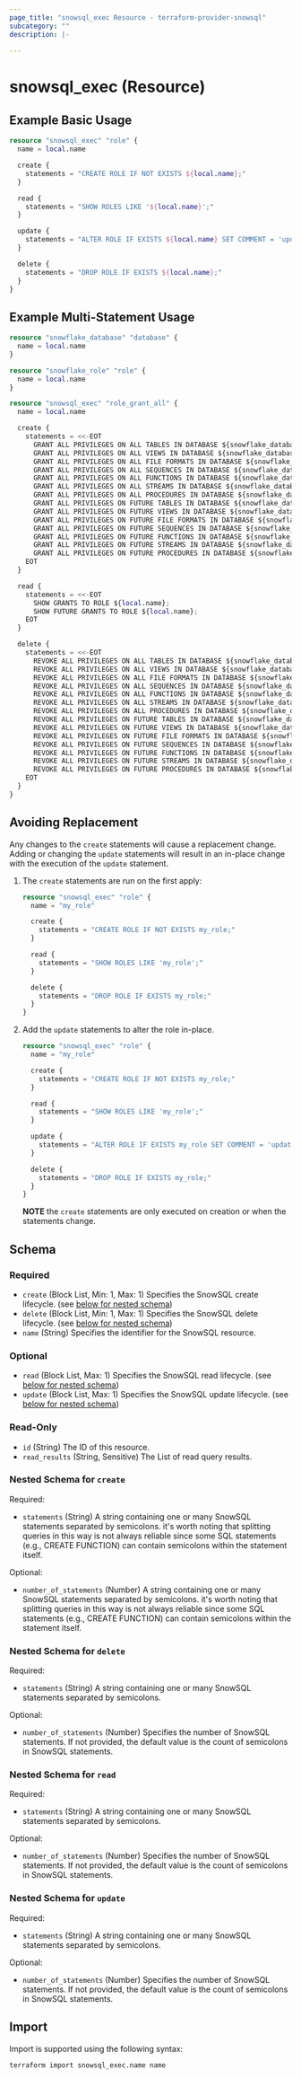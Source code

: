 ```yaml
---
page_title: "snowsql_exec Resource - terraform-provider-snowsql"
subcategory: ""
description: |-
  
---
```


# snowsql_exec (Resource)



## Example Basic Usage

```terraform
resource "snowsql_exec" "role" {
  name = local.name

  create {
    statements = "CREATE ROLE IF NOT EXISTS ${local.name};"
  }

  read {
    statements = "SHOW ROLES LIKE '${local.name}';"
  }

  update {
    statements = "ALTER ROLE IF EXISTS ${local.name} SET COMMENT = 'updated with terraform';"
  }

  delete {
    statements = "DROP ROLE IF EXISTS ${local.name};"
  }
}
```

## Example Multi-Statement Usage

```terraform
resource "snowflake_database" "database" {
  name = local.name
}

resource "snowflake_role" "role" {
  name = local.name
}

resource "snowsql_exec" "role_grant_all" {
  name = local.name

  create {
    statements = <<-EOT
      GRANT ALL PRIVILEGES ON ALL TABLES IN DATABASE ${snowflake_database.database.name} TO ROLE ${snowflake_role.role.name};
      GRANT ALL PRIVILEGES ON ALL VIEWS IN DATABASE ${snowflake_database.database.name} TO ROLE ${snowflake_role.role.name};
      GRANT ALL PRIVILEGES ON ALL FILE FORMATS IN DATABASE ${snowflake_database.database.name} TO ROLE ${snowflake_role.role.name};
      GRANT ALL PRIVILEGES ON ALL SEQUENCES IN DATABASE ${snowflake_database.database.name} TO ROLE ${snowflake_role.role.name};
      GRANT ALL PRIVILEGES ON ALL FUNCTIONS IN DATABASE ${snowflake_database.database.name} TO ROLE ${snowflake_role.role.name};
      GRANT ALL PRIVILEGES ON ALL STREAMS IN DATABASE ${snowflake_database.database.name} TO ROLE ${snowflake_role.role.name};
      GRANT ALL PRIVILEGES ON ALL PROCEDURES IN DATABASE ${snowflake_database.database.name} TO ROLE ${snowflake_role.role.name};
      GRANT ALL PRIVILEGES ON FUTURE TABLES IN DATABASE ${snowflake_database.database.name} TO ROLE ${snowflake_role.role.name};
      GRANT ALL PRIVILEGES ON FUTURE VIEWS IN DATABASE ${snowflake_database.database.name} TO ROLE ${snowflake_role.role.name};
      GRANT ALL PRIVILEGES ON FUTURE FILE FORMATS IN DATABASE ${snowflake_database.database.name} TO ROLE ${snowflake_role.role.name};
      GRANT ALL PRIVILEGES ON FUTURE SEQUENCES IN DATABASE ${snowflake_database.database.name} TO ROLE ${snowflake_role.role.name};
      GRANT ALL PRIVILEGES ON FUTURE FUNCTIONS IN DATABASE ${snowflake_database.database.name} TO ROLE ${snowflake_role.role.name};
      GRANT ALL PRIVILEGES ON FUTURE STREAMS IN DATABASE ${snowflake_database.database.name} TO ROLE ${snowflake_role.role.name};
      GRANT ALL PRIVILEGES ON FUTURE PROCEDURES IN DATABASE ${snowflake_database.database.name} TO ROLE ${snowflake_role.role.name};
    EOT
  }

  read {
    statements = <<-EOT
      SHOW GRANTS TO ROLE ${local.name};
      SHOW FUTURE GRANTS TO ROLE ${local.name};
    EOT
  }

  delete {
    statements = <<-EOT
      REVOKE ALL PRIVILEGES ON ALL TABLES IN DATABASE ${snowflake_database.database.name} FROM ROLE ${snowflake_role.role.name};
      REVOKE ALL PRIVILEGES ON ALL VIEWS IN DATABASE ${snowflake_database.database.name} FROM ROLE ${snowflake_role.role.name};
      REVOKE ALL PRIVILEGES ON ALL FILE FORMATS IN DATABASE ${snowflake_database.database.name} FROM ROLE ${snowflake_role.role.name};
      REVOKE ALL PRIVILEGES ON ALL SEQUENCES IN DATABASE ${snowflake_database.database.name} FROM ROLE ${snowflake_role.role.name};
      REVOKE ALL PRIVILEGES ON ALL FUNCTIONS IN DATABASE ${snowflake_database.database.name} FROM ROLE ${snowflake_role.role.name};
      REVOKE ALL PRIVILEGES ON ALL STREAMS IN DATABASE ${snowflake_database.database.name} FROM ROLE ${snowflake_role.role.name};
      REVOKE ALL PRIVILEGES ON ALL PROCEDURES IN DATABASE ${snowflake_database.database.name} FROM ROLE ${snowflake_role.role.name};
      REVOKE ALL PRIVILEGES ON FUTURE TABLES IN DATABASE ${snowflake_database.database.name} FROM ROLE ${snowflake_role.role.name};
      REVOKE ALL PRIVILEGES ON FUTURE VIEWS IN DATABASE ${snowflake_database.database.name} FROM ROLE ${snowflake_role.role.name};
      REVOKE ALL PRIVILEGES ON FUTURE FILE FORMATS IN DATABASE ${snowflake_database.database.name} FROM ROLE ${snowflake_role.role.name};
      REVOKE ALL PRIVILEGES ON FUTURE SEQUENCES IN DATABASE ${snowflake_database.database.name} FROM ROLE ${snowflake_role.role.name};
      REVOKE ALL PRIVILEGES ON FUTURE FUNCTIONS IN DATABASE ${snowflake_database.database.name} FROM ROLE ${snowflake_role.role.name};
      REVOKE ALL PRIVILEGES ON FUTURE STREAMS IN DATABASE ${snowflake_database.database.name} FROM ROLE ${snowflake_role.role.name};
      REVOKE ALL PRIVILEGES ON FUTURE PROCEDURES IN DATABASE ${snowflake_database.database.name} FROM ROLE ${snowflake_role.role.name};
    EOT
  }
}
```

## Avoiding Replacement

Any changes to the `create` statements will cause a replacement change. Adding or changing the `update` statements will result in an in-place change with the execution of the `update` statement.

1. The `create` statements are run on the first apply:

    ```terraform
    resource "snowsql_exec" "role" {
      name = "my_role"

      create {
        statements = "CREATE ROLE IF NOT EXISTS my_role;"
      }

      read {
        statements = "SHOW ROLES LIKE 'my_role';"
      }

      delete {
        statements = "DROP ROLE IF EXISTS my_role;"
      }
    }
    ```

2. Add the `update` statements to alter the role in-place.

    ```terraform
    resource "snowsql_exec" "role" {
      name = "my_role"

      create {
        statements = "CREATE ROLE IF NOT EXISTS my_role;"
      }

      read {
        statements = "SHOW ROLES LIKE 'my_role';"
      }

      update {
        statements = "ALTER ROLE IF EXISTS my_role SET COMMENT = 'updated with terraform';"
      }

      delete {
        statements = "DROP ROLE IF EXISTS my_role;"
      }
    }
    ```

    **NOTE** the `create` statements are only executed on creation or when the statements change.

<!-- schema generated by tfplugindocs -->
## Schema

### Required

- `create` (Block List, Min: 1, Max: 1) Specifies the SnowSQL create lifecycle. (see [below for nested schema](#nestedblock--create))
- `delete` (Block List, Min: 1, Max: 1) Specifies the SnowSQL delete lifecycle. (see [below for nested schema](#nestedblock--delete))
- `name` (String) Specifies the identifier for the SnowSQL resource.

### Optional

- `read` (Block List, Max: 1) Specifies the SnowSQL read lifecycle. (see [below for nested schema](#nestedblock--read))
- `update` (Block List, Max: 1) Specifies the SnowSQL update lifecycle. (see [below for nested schema](#nestedblock--update))

### Read-Only

- `id` (String) The ID of this resource.
- `read_results` (String, Sensitive) The List of read query results.

<a id="nestedblock--create"></a>
### Nested Schema for `create`

Required:

- `statements` (String) A string containing one or many SnowSQL statements separated by semicolons. it's worth noting that splitting queries in this way is not always reliable since some SQL statements (e.g., CREATE FUNCTION) can contain semicolons within the statement itself.

Optional:

- `number_of_statements` (Number) A string containing one or many SnowSQL statements separated by semicolons. it's worth noting that splitting queries in this way is not always reliable since some SQL statements (e.g., CREATE FUNCTION) can contain semicolons within the statement itself.


<a id="nestedblock--delete"></a>
### Nested Schema for `delete`

Required:

- `statements` (String) A string containing one or many SnowSQL statements separated by semicolons.

Optional:

- `number_of_statements` (Number) Specifies the number of SnowSQL statements. If not provided, the default value is the count of semicolons in SnowSQL statements.


<a id="nestedblock--read"></a>
### Nested Schema for `read`

Required:

- `statements` (String) A string containing one or many SnowSQL statements separated by semicolons.

Optional:

- `number_of_statements` (Number) Specifies the number of SnowSQL statements. If not provided, the default value is the count of semicolons in SnowSQL statements.


<a id="nestedblock--update"></a>
### Nested Schema for `update`

Required:

- `statements` (String) A string containing one or many SnowSQL statements separated by semicolons.

Optional:

- `number_of_statements` (Number) Specifies the number of SnowSQL statements. If not provided, the default value is the count of semicolons in SnowSQL statements.

## Import

Import is supported using the following syntax:

```shell
terraform import snowsql_exec.name name
```